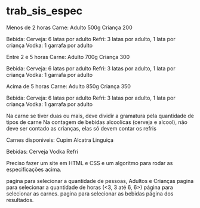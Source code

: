 # trab_sis_espec

Menos de 2 horas
Carne:
	Adulto
	500g
	Criança
	200

Bebida:
	Cerveja: 6 latas por adulto
	Refri: 3 latas por adulto, 1 lata por criança
	Vodka: 1 garrafa por adulto

Entre 2 e 5 horas
Carne:
	Adulto
	700g
	Criança
	300

Bebida:
	Cerveja: 6 latas por adulto
	Refri: 3 latas por adulto, 1 lata por criança
	Vodka: 1 garrafa por adulto

Acima de 5 horas
Carne:
	Adulto
	850g
	Criança
	350

Bebida:
	Cerveja: 6 latas por adulto
	Refri: 3 latas por adulto, 1 lata por criança
	Vodka: 1 garrafa por adulto


Na carne se tiver duas ou mais, deve dividir a gramatura pela quantidade de tipos de carne
Na contagem de bebidas alcoolicas (cerveja e alcool), não deve ser contado as crianças, elas só devem contar os refris

Carnes disponiveis:
	Cupim
	Alcatra
	Linguiça

Bebidas:
	Cerveja
	Vodka
	Refri

Preciso fazer um site em HTML e CSS e um algoritmo para rodar as especificações acima.

pagina para selecionar a quantidade de pessoas, Adultos e Crianças
pagina para selecionar a quantidade de horas (<3, 3 até 6, 6>)
página para selecionar as carnes.
pagina para selecionar as bebidas
página dos resultados.
 
